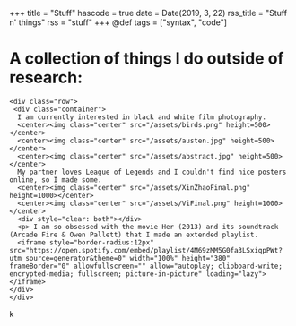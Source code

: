 +++
title = "Stuff"
hascode = true
date = Date(2019, 3, 22)
rss_title = "Stuff n' things"
rss = "stuff"
+++
@def tags = ["syntax", "code"]

# A collection of things I do outside of research:
~~~
<div class="row">
 <div class="container"> 
  I am currently interested in black and white film photography.
  <center><img class="center" src="/assets/birds.png" height=500></center>
  <center><img class="center" src="/assets/austen.jpg" height=500></center>
  <center><img class="center" src="/assets/abstract.jpg" height=500></center>
  My partner loves League of Legends and I couldn't find nice posters online, so I made some.
  <center><img class="center" src="/assets/XinZhaoFinal.png" height=1000></center>
  <center><img class="center" src="/assets/ViFinal.png" height=1000></center>
  <div style="clear: both"></div>
  <p> I am so obsessed with the movie Her (2013) and its soundtrack (Arcade Fire & Owen Pallett) that I made an extended playlist.
  <iframe style="border-radius:12px" src="https://open.spotify.com/embed/playlist/4M69zMM5G0fa3LSxiqpPWt?utm_source=generator&theme=0" width="100%" height="380" frameBorder="0" allowfullscreen="" allow="autoplay; clipboard-write; encrypted-media; fullscreen; picture-in-picture" loading="lazy"></iframe> 
</div>
</div>

~~~

k
